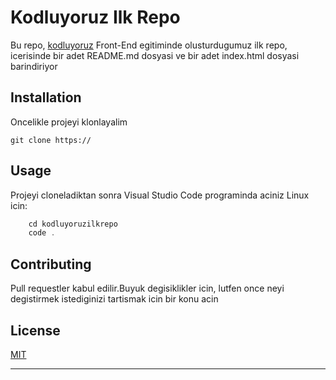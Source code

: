 # Kodluyoruz Ilk Repo

Bu repo, [kodluyoruz](https://kodluyoruz.org) Front-End egitiminde olusturdugumuz ilk repo, icerisinde bir adet README.md dosyasi ve bir adet index.html dosyasi barindiriyor

## Installation

Oncelikle projeyi klonlayalim

```
git clone https://
```

## Usage

Projeyi cloneladiktan sonra Visual Studio Code programinda aciniz
Linux icin:

```javascript
    cd kodluyoruzilkrepo
    code .
```

## Contributing

Pull requestler kabul edilir.Buyuk degisiklikler icin, lutfen once neyi degistirmek istediginizi tartismak icin bir konu acin

## License

[MIT](https://opensource.org/license/mit/)

---
